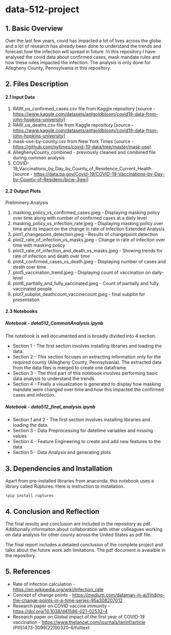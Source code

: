 # data-512-project

## 1. Basic Overview
Over the last few years, covid has impacted a lot of lives across the globe and a lot of research has already been done to understand the trends and forecast how the infection will spread in future. In this repository I have analysed the covid data about confirmed cases, mask mandate rules and how these rules impacted the infection. The analysis is only done for Allegheny County,	Pennsylvania in this repository.

## 2. Files Description

#### 2.1 Input Data
1) RAW_us_confirmed_cases.csv file from Kaggle repository [source - https://www.kaggle.com/datasets/antgoldbloom/covid19-data-from-john-hopkins-university]
2) RAW_us_deaths.csv file from Kaggle repository [source - https://www.kaggle.com/datasets/antgoldbloom/covid19-data-from-john-hopkins-university]
3) mask-use-by-county.csv from New York Times [source - https://github.com/nytimes/covid-19-data/tree/master/mask-use]
4) AlleghenyCounty_combined - previously cleaned and combined file during common analysis
5) COVID-19_Vaccinations_by_Day_by_County_of_Residence_Current_Health [source - https://data.pa.gov/Covid-19/COVID-19-Vaccinations-by-Day-by-County-of-Residenc/bicw-3gwi]

#### 2.2 Output Plots
Preliminery Analysis
1) masking_policy_vs_confirmed_cases.jpeg - Displaying masking policy over time along with number of confirmed cases at a daily level
2) masking_policy_vs_infection_rate.jpeg - Displaying masking policy over time and its impact on the change in rate of infection
Extended Analysis
1) plot1_changepoint_detection.jpeg - Results of changepoint detection
2) plot2_rate_of_infection_vs_masks.jpeg - Change in rate of infeciton over time with masking policy
3) plot3_rate_of_infection_and_death_vs_masks.jpeg - Showing trends for rate of infection and death over time
4) plot4_confirmed_cases_vs_death.jpeg - Displaying number of cases and death over time
5) plot5_vaccination_trend.jpeg - Displaying count of vaccination on daily-level
6) plot6_partially_and_fully_vaccinated.jpeg - Count of partially and fully vaccinated people
7) plot7_subplot_deathcount_vaccinecount.jpeg - final subplot for presentation


#### 2.3 Notebooks
##### Notebook - data512_CommonAnalysis.ipynb
The notebook is well documented  and is broadly divided into 4 section. 
* Section 1 - The first section involves installing libraries and loading the data.
* Section 2 - This section focuses on extracting information only for the required county (Allegheny County,	Pennsylvania). The extracted data from the data files is merged to create one dataframe. 
 * Section 3 - The third part of this notebook involves performing basic data analysis to understand the trends.
 * Section 4 - Finally a visualization is generated to display how masking mandate were changed over time and how this impacted the confirmed cases and infection. 

##### Notebook - data512_final_analysis.ipynb

 * Section 1 and 2 - The first section involves installing libraries and loading the data.
 * Section 3 - Data Preprocessing for datetime variables and missing values
 * Section 4 - Feature Engineering to create and add new features to the data
 * Section 5 - Data Analysis and generating plots 
 

## 3. Dependencies and Installation
Apart from pre-installed libraries from anaconda, this notebook uses a library called Ruptures. Here is instruction to installation.
 
 
 <code>!pip install ruptures</code>
 
## 4. Conclusion and Reflection
The final results and conclusion are included in the repository as pdf. Additionally informaiton about collaboration with other colleagues working on data analysis for other county across the United States as pdf file.

The final report includes a detailed conclusion of the complete project and talks about the future work adn limitations. The pdf document is avaialble in the repository.

## 5. References
- Rate of infection calculation - https://en.wikipedia.org/wiki/Infection_rate
- Concept of change points - https://medium.com/dataman-in-ai/finding-the-change-points-in-a-time-series-95a308207012
- Research paper on COVID vaccine immunity - https://doi.org/10.1038/d41586-021-02532-4
- Research paper on Global impact of the first year of COVID-19 vaccination - https://www.thelancet.com/journals/laninf/article /PIIS1473-3099(22)00320-6/fulltext
